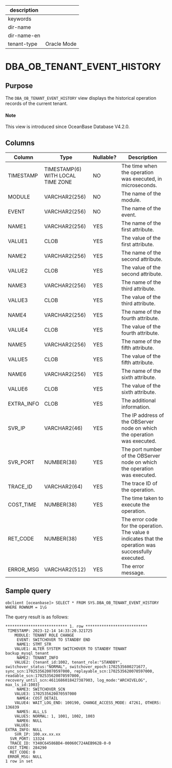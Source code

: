 |description||
|---|---|
|keywords||
|dir-name||
|dir-name-en||
|tenant-type|Oracle Mode|

# DBA_OB_TENANT_EVENT_HISTORY

## Purpose

The `DBA_OB_TENANT_EVENT_HISTORY` view displays the historical operation records of the current tenant.

<main id="notice" type='explain'>
<h4>Note</h4>
<p>This view is introduced since OceanBase Database V4.2.0. </p>
</main>

## Columns

| Column | Type | Nullable? | Description |
|------------|--------------|-------------|-------------------------------------------|
| TIMESTAMP | TIMESTAMP(6) WITH LOCAL TIME ZONE | NO | The time when the operation was executed, in microseconds. |
| MODULE | VARCHAR2(256) | NO | The name of the module. |
| EVENT | VARCHAR2(256) | NO | The name of the event. |
| NAME1 | VARCHAR2(256) | YES | The name of the first attribute. |
| VALUE1 | CLOB | YES | The value of the first attribute. |
| NAME2 | VARCHAR2(256) | YES | The name of the second attribute. |
| VALUE2 | CLOB | YES | The value of the second attribute. |
| NAME3 | VARCHAR2(256) | YES | The name of the third attribute. |
| VALUE3 | CLOB | YES | The value of the third attribute. |
| NAME4 | VARCHAR2(256) | YES | The name of the fourth attribute. |
| VALUE4 | CLOB | YES | The value of the fourth attribute. |
| NAME5 | VARCHAR2(256) | YES | The name of the fifth attribute. |
| VALUE5 | CLOB | YES | The value of the fifth attribute. |
| NAME6 | VARCHAR2(256) | YES | The name of the sixth attribute. |
| VALUE6 | CLOB | YES | The value of the sixth attribute. |
| EXTRA_INFO | CLOB | YES | The additional information. |
| SVR_IP | VARCHAR2(46) | YES | The IP address of the OBServer node on which the operation was executed. |
| SVR_PORT | NUMBER(38) | YES | The port number of the OBServer node on which the operation was executed. |
| TRACE_ID | VARCHAR2(64) | YES | The trace ID of the operation. |
| COST_TIME | NUMBER(38) | YES | The time taken to execute the operation. |
| RET_CODE | NUMBER(38) | YES | The error code for the operation. The value `0` indicates that the operation was successfully executed. |
| ERROR_MSG | VARCHAR2(512) | YES | The error message. |


## Sample query

```shell
obclient [oceanbase]> SELECT * FROM SYS.DBA_OB_TENANT_EVENT_HISTORY WHERE ROWNUM = 1\G
```

The query result is as follows:

```shell
*************************** 1. row ***************************
 TIMESTAMP: 2023-12-14 14:33:20.321725
    MODULE: TENANT ROLE CHANGE
     EVENT: SWITCHOVER TO STANDBY END
     NAME1: STMT_STR
    VALUE1: ALTER SYSTEM SWITCHOVER TO STANDBY TENANT backup_mysql_tenant
     NAME2: TENANT_INFO
    VALUE2: {tenant_id:1002, tenant_role:"STANDBY", switchover_status:"NORMAL", switchover_epoch:1702535600271677, sync_scn:1702535620070597000, replayable_scn:1702535620070597000, readable_scn:1702535620070597000, recovery_until_scn:4611686018427387903, log_mode:"ARCHIVELOG", max_ls_id:1003}
     NAME3: SWITCHOVER_SCN
    VALUE3: 1702535620070597000
     NAME4: COST_DETAIL
    VALUE4: WAIT_LOG_END: 100190, CHANGE_ACCESS_MODE: 47261, OTHERS: 136839
     NAME5: ALL_LS
    VALUE5: NORMAL: 1, 1001, 1002, 1003
     NAME6: NULL
    VALUE6:
EXTRA_INFO: NULL
    SVR_IP: 100.xx.xx.xx
  SVR_PORT: 13324
  TRACE_ID: Y340C64586BD4-00060C724AEB962B-0-0
 COST_TIME: 284290
  RET_CODE: 0
 ERROR_MSG: NULL
1 row in set
```